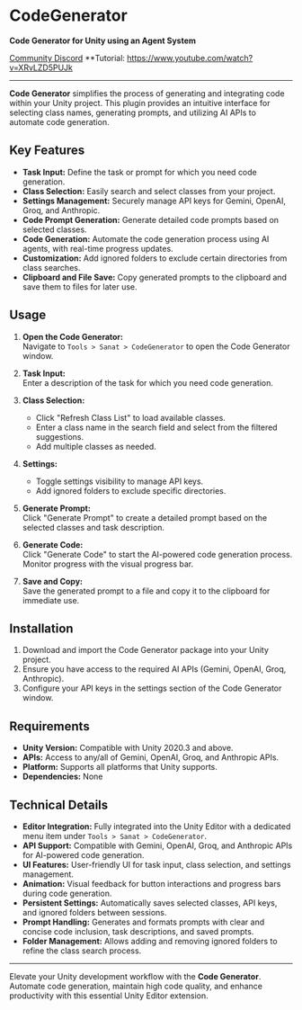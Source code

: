 # CodeGenerator

**Code Generator for Unity using an Agent System**

[Community Discord](https://discord.gg/bWA46Xkv96)
**Tutorial: https://www.youtube.com/watch?v=XRvLZD5PUJk

---

**Code Generator** simplifies the process of generating and integrating code within your Unity project. This plugin provides an intuitive interface for selecting class names, generating prompts, and utilizing AI APIs to automate code generation.

## Key Features

- **Task Input:** Define the task or prompt for which you need code generation.
- **Class Selection:** Easily search and select classes from your project.
- **Settings Management:** Securely manage API keys for Gemini, OpenAI, Groq, and Anthropic.
- **Code Prompt Generation:** Generate detailed code prompts based on selected classes.
- **Code Generation:** Automate the code generation process using AI agents, with real-time progress updates.
- **Customization:** Add ignored folders to exclude certain directories from class searches.
- **Clipboard and File Save:** Copy generated prompts to the clipboard and save them to files for later use.

## Usage

1. **Open the Code Generator:**  
   Navigate to `Tools > Sanat > CodeGenerator` to open the Code Generator window.

2. **Task Input:**  
   Enter a description of the task for which you need code generation.

3. **Class Selection:**  
   - Click "Refresh Class List" to load available classes.
   - Enter a class name in the search field and select from the filtered suggestions.
   - Add multiple classes as needed.

4. **Settings:**  
   - Toggle settings visibility to manage API keys.
   - Add ignored folders to exclude specific directories.

5. **Generate Prompt:**  
   Click "Generate Prompt" to create a detailed prompt based on the selected classes and task description.

6. **Generate Code:**  
   Click "Generate Code" to start the AI-powered code generation process. Monitor progress with the visual progress bar.

7. **Save and Copy:**  
   Save the generated prompt to a file and copy it to the clipboard for immediate use.

## Installation

1. Download and import the Code Generator package into your Unity project.
2. Ensure you have access to the required AI APIs (Gemini, OpenAI, Groq, Anthropic).
3. Configure your API keys in the settings section of the Code Generator window.

## Requirements

- **Unity Version:** Compatible with Unity 2020.3 and above.
- **APIs:** Access to any/all of Gemini, OpenAI, Groq, and Anthropic APIs.
- **Platform:** Supports all platforms that Unity supports.
- **Dependencies:** None

## Technical Details

- **Editor Integration:** Fully integrated into the Unity Editor with a dedicated menu item under `Tools > Sanat > CodeGenerator`.
- **API Support:** Compatible with Gemini, OpenAI, Groq, and Anthropic APIs for AI-powered code generation.
- **UI Features:** User-friendly UI for task input, class selection, and settings management.
- **Animation:** Visual feedback for button interactions and progress bars during code generation.
- **Persistent Settings:** Automatically saves selected classes, API keys, and ignored folders between sessions.
- **Prompt Handling:** Generates and formats prompts with clear and concise code inclusion, task descriptions, and saved prompts.
- **Folder Management:** Allows adding and removing ignored folders to refine the class search process.

---

Elevate your Unity development workflow with the **Code Generator**. Automate code generation, maintain high code quality, and enhance productivity with this essential Unity Editor extension.
